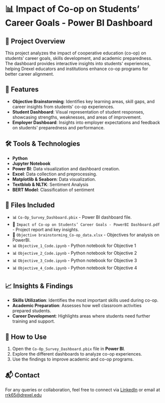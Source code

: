 # 📊 Impact of Co-op on Students’ Career Goals - Power BI Dashboard

## 📌 Project Overview
This project analyzes the impact of cooperative education (co-op) on students’ career goals, skills development, and academic preparedness. The dashboard provides interactive insights into students' experiences, helping Drexel educators and institutions enhance co-op programs for better career alignment.

## 🚀 Features
- **Objective Brainstorming**: Identifies key learning areas, skill gaps, and career insights from students' co-op experiences.
- **Student Dashboard**: Visual representation of student responses, showcasing strengths, weaknesses, and areas of improvement.
- **Employer Dashboard**: Insights into employer expectations and feedback on students' preparedness and performance.

## 🛠️ Tools & Technologies
- **Python**
- **Jupyter Notebook**
- **Power BI**: Data visualization and dashboard creation.
- **Excel**: Data collection and preprocessing.
- **Matplotlib & Seaborn**: Data visualization.
- **Textblob & NLTK**: Sentiment Analysis
- **BERT Model**: Classification of sentiment

## 📂 Files Included
- 📊 `Co-Op_Survey_Dashboard.pbix` - Power BI dashboard file.
- 📄 `Impact of Co-op on Students’ Career Goals - PowerBI Dashboard.pdf` - Project report and key insights.
- 📑 `Objective brainstorming_Co-op_data.xlsx` - Objectives for analysis on PowerBI.
- 📊 `Objective_1_Code.ipynb` - Python notebook for Objective 1
- 📊 `Objective_2_Code.ipynb` - Python notebook for Objective 2
- 📊 `Objective_3_Code.ipynb` - Python notebook for Objective 3
- 📊 `Objective_4_Code.ipynb` - Python notebook for Objective 4


## 📈 Insights & Findings
- **Skills Utilization**: Identifies the most important skills used during co-op.
- **Academic Preparation**: Assesses how well classroom activities prepared students.
- **Career Development**: Highlights areas where students need further training and support.

## 📝 How to Use
1. Open the `Co-Op_Survey_Dashboard.pbix` file in **Power BI**.
2. Explore the different dashboards to analyze co-op experiences.
3. Use the findings to improve academic and co-op programs.

## 📬 Contact
For any queries or collaboration, feel free to connect via [LinkedIn](https://www.linkedin.com/in/ruthvik-reddy-katpally-320464216/) or email at rrk65@drexel.edu
